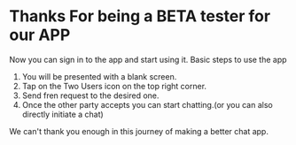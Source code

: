 # Thanks For being a BETA tester for our APP
Now you can sign in to the app and start using it.
Basic steps to use the app
1) You will be presented with a blank screen.
2) Tap on the Two Users icon on the top right corner.
3) Send fren request to the desired one.
4) Once the other party accepts you can start chatting.(or you can also directly initiate a chat)

We can't thank you enough in this journey of making a better chat app.
